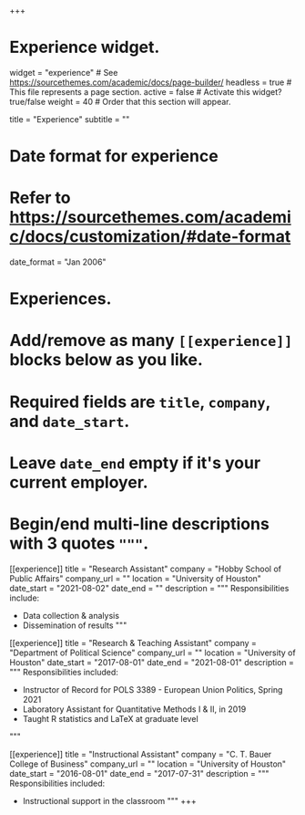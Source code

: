 +++
# Experience widget.
widget = "experience"  # See https://sourcethemes.com/academic/docs/page-builder/
headless = true  # This file represents a page section.
active = false  # Activate this widget? true/false
weight = 40  # Order that this section will appear.

title = "Experience"
subtitle = ""

# Date format for experience
#   Refer to https://sourcethemes.com/academic/docs/customization/#date-format
date_format = "Jan 2006"

# Experiences.
#   Add/remove as many `[[experience]]` blocks below as you like.
#   Required fields are `title`, `company`, and `date_start`.
#   Leave `date_end` empty if it's your current employer.
#   Begin/end multi-line descriptions with 3 quotes `"""`.

[[experience]]
  title = "Research Assistant"
  company = "Hobby School of Public Affairs"
  company_url = ""
  location = "University of Houston"
  date_start = "2021-08-02"
  date_end = ""
  description = """
  Responsibilities include:
  
  * Data collection & analysis
  * Dissemination of results
    """


[[experience]]
  title = "Research & Teaching Assistant"
  company = "Department of Political Science"
  company_url = ""
  location = "University of Houston"
  date_start = "2017-08-01"
  date_end = "2021-08-01"
  description = """
  Responsibilities included:
  
  * Instructor of Record for POLS 3389 - European Union Politics, Spring 2021
  * Laboratory Assistant for Quantitative Methods I & II, in 2019
  * Taught R statistics and LaTeX at graduate level

  """

[[experience]]
  title = "Instructional Assistant"
  company = "C. T. Bauer College of Business"
  company_url = ""
  location = "University of Houston"
  date_start = "2016-08-01"
  date_end = "2017-07-31"
  description = """
  Responsibilities included:
  
  * Instructional support in the classroom
    """
+++
